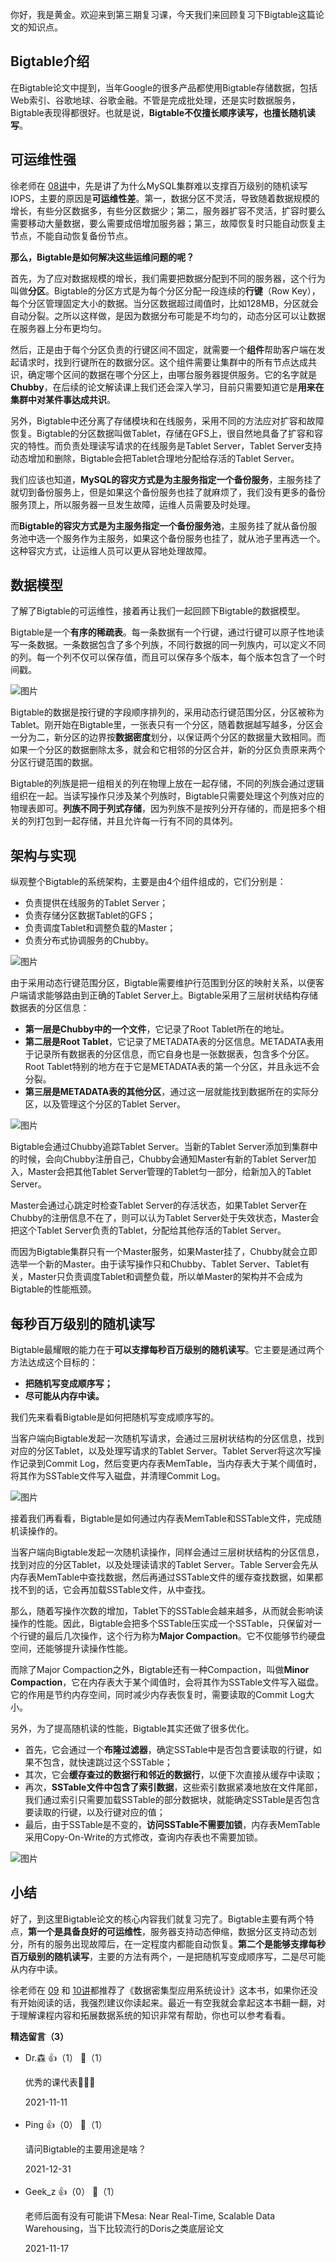 你好，我是黄金。欢迎来到第三期复习课，今天我们来回顾复习下Bigtable这篇论文的知识点。

## **Bigtable介绍**

在Bigtable论文中提到，当年Google的很多产品都使用Bigtable存储数据，包括Web索引、谷歌地球、谷歌金融。不管是完成批处理，还是实时数据服务，Bigtable表现得都很好。也就是说，**Bigtable不仅擅长顺序读写，也擅长随机读写**。

## **可运维性强**

徐老师在 [08讲](https://time.geekbang.org/column/article/423600)中，先是讲了为什么MySQL集群难以支撑百万级别的随机读写IOPS，主要的原因是**可运维性差**。第一，数据分区不灵活，导致随着数据规模的增长，有些分区数据多，有些分区数据少；第二，服务器扩容不灵活，扩容时要么需要移动大量数据，要么需要成倍增加服务器；第三，故障恢复时只能自动恢复主节点，不能自动恢复备份节点。

**那么，Bigtable是如何解决这些运维问题的呢？**

首先，为了应对数据规模的增长，我们需要把数据分配到不同的服务器，这个行为叫做**分区**。Bigtable的分区方式是为每个分区分配一段连续的**行键**（Row Key），每个分区管理固定大小的数据。当分区数据超过阈值时，比如128MB，分区就会自动分裂。之所以这样做，是因为数据分布可能是不均匀的，动态分区可以让数据在服务器上分布更均匀。

然后，正是由于每个分区负责的行键区间不固定，就需要一个**组件**帮助客户端在发起请求时，找到行键所在的数据分区。这个组件需要让集群中的所有节点达成共识，确定哪个区间的数据在哪个分区上，由哪台服务器提供服务。它的名字就是**Chubby**，在后续的论文解读课上我们还会深入学习，目前只需要知道它是**用来在集群中对某件事达成共识**。

另外，Bigtable中还分离了存储模块和在线服务，采用不同的方法应对扩容和故障恢复。Bigtable的分区数据叫做Tablet，存储在GFS上，很自然地具备了扩容和容灾的特性。而负责处理读写请求的在线服务是Tablet Server，Tablet Server支持动态增加和删除，Bigtable会把Tablet合理地分配给存活的Tablet Server。

我们应该也知道，**MySQL的容灾方式是为主服务指定一个备份服务**，主服务挂了就切到备份服务上，但是如果这个备份服务也挂了就麻烦了，我们没有更多的备份服务顶上，所以服务器一旦发生故障，运维人员需要及时处理。

而**Bigtable的容灾方式是为主服务指定一个备份服务池**，主服务挂了就从备份服务池中选一个服务作为主服务，如果这个备份服务也挂了，就从池子里再选一个。这种容灾方式，让运维人员可以更从容地处理故障。

## **数据模型**

了解了Bigtable的可运维性，接着再让我们一起回顾下Bigtable的数据模型。

Bigtable是一个**有序的稀疏表**。每一条数据有一个行键，通过行键可以原子性地读写一条数据。一条数据包含了多个列族，不同行数据的同一列族内，可以定义不同的列。每一个列不仅可以保存值，而且可以保存多个版本，每个版本包含了一个时间戳。

![图片](https://static001.geekbang.org/resource/image/78/aa/787614b88c0b3ae2fe51be860cbe10aa.jpg?wh=1920x1080)

Bigtable的数据是按行键的字段顺序排列的，采用动态行键范围分区，分区被称为Tablet。刚开始在Bigtable里，一张表只有一个分区，随着数据越写越多，分区会一分为二，新分区的边界按**数据密度**划分，以保证两个分区的数据量大致相同。而如果一个分区的数据删除太多，就会和它相邻的分区合并，新的分区负责原来两个分区行键范围的数据。

Bigtable的列族是把一组相关的列在物理上放在一起存储，不同的列族会通过逻辑组织在一起。当读写操作只涉及某个列族时，Bigtable只需要处理这个列族对应的物理表即可。**列族不同于列式存储**，因为列族不是按列分开存储的，而是把多个相关的列打包到一起存储，并且允许每一行有不同的具体列。

## **架构与实现**

纵观整个Bigtable的系统架构，主要是由4个组件组成的，它们分别是：

- 负责提供在线服务的Tablet Server；
- 负责存储分区数据Tablet的GFS；
- 负责调度Tablet和调整负载的Master；
- 负责分布式协调服务的Chubby。

![图片](https://static001.geekbang.org/resource/image/8d/7c/8dc1681b5723d5f48426f8d6c23a5f7c.jpg?wh=1920x1117)

由于采用动态行键范围分区，Bigtable需要维护行范围到分区的映射关系，以便客户端请求能够路由到正确的Tablet Server上。Bigtable采用了三层树状结构存储数据表的分区信息：

- **第一层是Chubby中的一个文件**，它记录了Root Tablet所在的地址。
- **第二层是Root Tablet**，它记录了METADATA表的分区信息。METADATA表用于记录所有数据表的分区信息，而它自身也是一张数据表，包含多个分区。Root Tablet特别的地方在于它是METADATA表的第一个分区，并且永远不会分裂。
- **第三层是METADATA表的其他分区**，通过这一层就能找到数据所在的实际分区，以及管理这个分区的Tablet Server。

![图片](https://static001.geekbang.org/resource/image/89/0e/8969f0ea612e8bb8d98c01bccc586a0e.jpg?wh=1920x1290)

Bigtable会通过Chubby追踪Tablet Server。当新的Tablet Server添加到集群中的时候，会向Chubby注册自己，Chubby会通知Master有新的Tablet Server加入，Master会把其他Tablet Server管理的Tablet匀一部分，给新加入的Tablet Server。

Master会通过心跳定时检查Tablet Server的存活状态，如果Tablet Server在Chubby的注册信息不在了，则可以认为Tablet Server处于失效状态，Master会把这个Tablet Server负责的Tablet，分配给其他存活的Tablet Server。

而因为Bigtable集群只有一个Master服务，如果Master挂了，Chubby就会立即选举一个新的Master。由于读写操作只和Chubby、Tablet Server、Tablet有关，Master只负责调度Tablet和调整负载，所以单Master的架构并不会成为Bigtable的性能瓶颈。

## **每秒百万级别的随机读写**

Bigtable最耀眼的能力在于**可以支撑每秒百万级别的随机读写**。它主要是通过两个方法达成这个目标的：

- **把随机写变成顺序写；**
- **尽可能从内存中读。**

我们先来看看Bigtable是如何把随机写变成顺序写的。

当客户端向Bigtable发起一次随机写请求，会通过三层树状结构的分区信息，找到对应的分区Tablet，以及处理写请求的Tablet Server。Tablet Server将这次写操作记录到Commit Log，然后变更内存表MemTable，当内存表大于某个阈值时，将其作为SSTable文件写入磁盘，并清理Commit Log。

![图片](https://static001.geekbang.org/resource/image/04/01/04d5f97ed69f24ffe3e819107579d401.jpg?wh=1920x1290)

接着我们再看看，Bigtable是如何通过内存表MemTable和SSTable文件，完成随机读操作的。

当客户端向Bigtable发起一次随机读操作，同样会通过三层树状结构的分区信息，找到对应的分区Tablet，以及处理读请求的Tablet Server。Table Server会先从内存表MemTable中查找数据，然后再通过SSTable文件的缓存查找数据，如果都找不到的话，它会再加载SSTable文件，从中查找。

那么，随着写操作次数的增加，Tablet下的SSTable会越来越多，从而就会影响读操作的性能。因此，Bigtable会把多个SSTable压实成一个SSTable，只保留对一个行键的最后几次操作，这个行为称为**Major Compaction**。它不仅能够节约硬盘空间，还能够提升读操作性能。

而除了Major Compaction之外，Bigtable还有一种Compaction，叫做**Minor Compaction**，它在内存表大于某个阈值时，会将其作为SSTable文件写入磁盘。它的作用是节约内存空间，同时减少内存表恢复时，需要读取的Commit Log大小。

另外，为了提高随机读的性能，Bigtable其实还做了很多优化。

- 首先，它会通过一个**布隆过滤器**，确定SSTable中是否包含要读取的行键，如果不包含，就快速跳过这个SSTable；
- 其次，它会**缓存查过的数据行和邻近的数据行**，以便下次直接从缓存中读取；
- 再次，**SSTable文件中包含了索引数据**，这些索引数据紧凑地放在文件尾部，我们通过索引只需要加载SSTable的部分数据块，就能确定SSTable是否包含要读取的行键，以及行键对应的值；
- 最后，由于SSTable是不变的，**访问SSTable不需要加锁**，内存表MemTable采用Copy-On-Write的方式修改，查询内存表也不需要加锁。

![图片](https://static001.geekbang.org/resource/image/29/cd/29b209541bef8118820f42376e4644cd.jpg?wh=1920x1290)

## **小结**

好了，到这里Bigtable论文的核心内容我们就复习完了。Bigtable主要有两个特点，**第一个是具备良好的可运维性**，服务器支持动态伸缩，数据分区支持动态划分，所有的服务出现故障后，在一定程度内都能自动恢复。**第二个是能够支撑每秒百万级别的随机读写**，主要的方法有两个，一是把随机写变成顺序写，二是尽可能从内存中读。

徐老师在 [09](https://time.geekbang.org/column/article/423602) 和 [10讲](https://time.geekbang.org/column/article/425351)都推荐了《数据密集型应用系统设计》这本书，如果你还没有开始阅读的话，我强烈建议你读起来。最近一有空我就会拿起这本书翻一翻，对于理解课程内容和拓展数据系统的知识非常有帮助，你也可以参考看看。
<div><strong>精选留言（3）</strong></div><ul>
<li><span>Dr.森</span> 👍（1） 💬（1）<p>优秀的课代表👏👏👏</p>2021-11-11</li><br/><li><span>Ping</span> 👍（0） 💬（1）<p>请问Bigtable的主要用途是啥？</p>2021-12-31</li><br/><li><span>Geek_z</span> 👍（0） 💬（1）<p>老师后面有没有可能讲下Mesa: Near Real-Time, Scalable Data Warehousing，当下比较流行的Doris之类底层论文</p>2021-11-17</li><br/>
</ul>